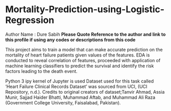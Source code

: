 # Mortality-Prediction-using-Logistic-Regression
Author Name : Dure Sabih
**Please Quote Reference to the author and link to this profile if using any codes or descriptions from this code**

This project aims to train a model that can make accurate prediction on the mortality of heart failure patients given values of the features. EDA is conducted to reveal correlation of features, proceeded with  application of machine learning classifiers to predict the survival and identify the risk factors leading  to the death event. 

Python 3 ipy kernel of Jupyter is used
Dataset used for this task called ‘Heart Failure Clinical Records Dataset’ was sourced from UCI, (UCI 
Repository, n.d.). Credits to original creators of dataset;Tanvir Ahmad, Assia Munir, Sajjad Haider 
Bhatti, Muhammad Aftab, and Muhammad Ali Raza (Government College University, Faisalabad, 
Pakistan).
